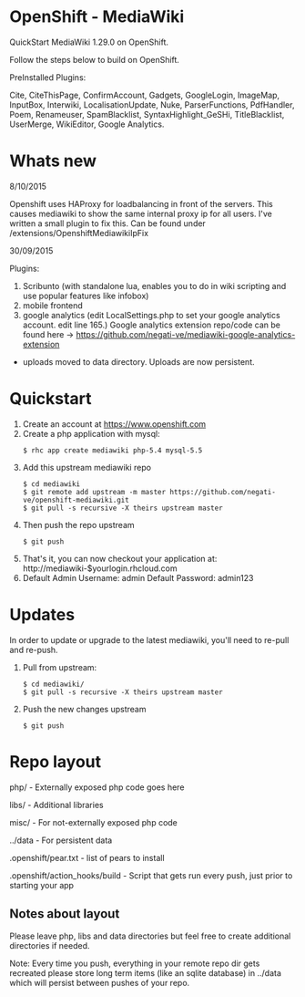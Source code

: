 OpenShift - MediaWiki
========

QuickStart MediaWiki 1.29.0 on OpenShift.

Follow the steps below to build on OpenShift.

PreInstalled Plugins:

Cite,
CiteThisPage,
ConfirmAccount,
Gadgets,
GoogleLogin,
ImageMap,
InputBox,
Interwiki,
LocalisationUpdate,
Nuke,
ParserFunctions,
PdfHandler,
Poem,
Renameuser,
SpamBlacklist,
SyntaxHighlight_GeSHi,
TitleBlacklist,
UserMerge,
WikiEditor,
Google Analytics.


Whats new
==========

8/10/2015

Openshift uses HAProxy for loadbalancing in front of the servers.
This causes mediawiki to show the same internal proxy ip for all users.
I've written a small plugin to fix this.
Can be found under /extensions/OpenshiftMediawikiIpFix

30/09/2015

Plugins:

1. Scribunto (with standalone lua, enables you to do in wiki scripting and use popular features like infobox)
2. mobile frontend
3. google analytics (edit LocalSettings.php to set your google analytics account. edit line 165.)
Google analytics extension repo/code can be found here -> https://github.com/negati-ve/mediawiki-google-analytics-extension
* uploads moved to data directory. Uploads are now persistent.


Quickstart
==========

1. Create an account at https://www.openshift.com
2. Create a php application with mysql:
    ```
    $ rhc app create mediawiki php-5.4 mysql-5.5
    ```
3. Add this upstream mediawiki repo
    ```
    $ cd mediawiki
    $ git remote add upstream -m master https://github.com/negati-ve/openshift-mediawiki.git
    $ git pull -s recursive -X theirs upstream master
    ```
4. Then push the repo upstream
    ```
    $ git push
    ```
5. That's it, you can now checkout your application at:
    http://mediawiki-$yourlogin.rhcloud.com
6. Default Admin Username: admin
   Default Password: admin123


Updates
=======

In order to update or upgrade to the latest mediawiki, you'll need to re-pull
and re-push.

1. Pull from upstream:
    ```
    $ cd mediawiki/
    $ git pull -s recursive -X theirs upstream master
    ```
2. Push the new changes upstream
    ```
    $ git push
    ```


Repo layout
===========
php/ - Externally exposed php code goes here

libs/ - Additional libraries

misc/ - For not-externally exposed php code

../data - For persistent data

.openshift/pear.txt - list of pears to install

.openshift/action_hooks/build - Script that gets run every push, just prior to
    starting your app


Notes about layout
------------------
Please leave php, libs and data directories but feel free to create additional
directories if needed.

Note: Every time you push, everything in your remote repo dir gets recreated
please store long term items (like an sqlite database) in ../data which will
persist between pushes of your repo.
